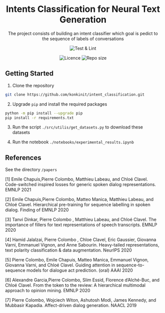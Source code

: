 <h1 align="center">
    Intents Classification for Neural Text Generation 
    <br/>
</h1>

<p align="center">The project consists of building an intent classifier which goal is pedict to the sequence of labels 
of conversations <br/> </p>

<p align="center">
    <img alt="Test & Lint" src="https://img.shields.io/github/actions/workflow/status/konkinit/intent_classification/test_lint.yaml?label=Lint%20and%20TEST&style=for-the-badge">
</p>

<p align="center">
    <img alt="Licence" src="https://img.shields.io/bower/l/MI?style=for-the-badge"> <img alt="Repo size" src="https://img.shields.io/github/repo-size/konkinit/intent_classification?style=for-the-badge">
</p>


## Getting Started

1. Clone the repository
```bash
git clone https://github.com/konkinit/intent_classification.git
```

2. Upgrade `pip` and install the required packages
```bash
python -m pip install --upgrade pip
pip install -r requirements.txt
```

3. Run the script `./src/utilis/get_datasets.py` to download these datasets

4. Run the notebook `./notebooks/experimental_results.ipynb`


## References

See the directory `/papers`

[1] Emile Chapuis,Pierre Colombo, Matthieu Labeau, and Chloé Clavel. Code-switched inspired losses for generic spoken
dialog representations. EMNLP 2021

[2] Emile Chapuis,Pierre Colombo, Matteo Manica, Matthieu Labeau, and Chloé Clavel. Hierarchical pre-training for
sequence labelling in spoken dialog. Finding of EMNLP 2020

[3] Tanvi Dinkar, Pierre Colombo , Matthieu Labeau, and Chloé Clavel. The importance of fillers for text representations
of speech transcripts. EMNLP 2020

[4] Hamid Jalalzai, Pierre Colombo , Chloe Clavel, Eric Gaussier, Giovanna Varni, Emmanuel Vignon, and Anne Sabourin.
Heavy-tailed representations, text polarity classification & data augmentation. NeurIPS 2020

[5] Pierre Colombo, Emile Chapuis, Matteo Manica, Emmanuel Vignon, Giovanna Varni, and Chloé Clavel. Guiding attention
in sequence-to-sequence models for dialogue act prediction. (oral) AAAI 2020

[6] Alexandre Garcia,Pierre Colombo, Slim Essid, Florence d’Alché-Buc, and Chloé Clavel. From the token to the review: 
A hierarchical multimodal approach to opinion mining. EMNLP 2020

[7] Pierre Colombo, Wojciech Witon, Ashutosh Modi, James Kennedy, and Mubbasir Kapadia. Affect-driven dialog generation.
NAACL 2019
